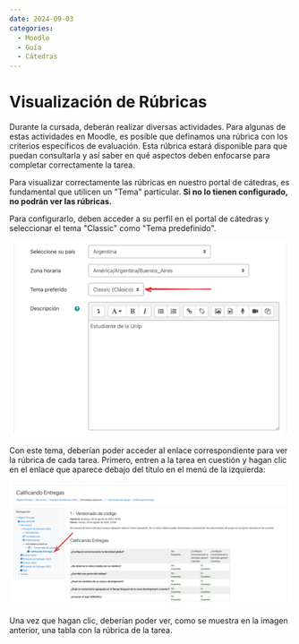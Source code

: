 ```yaml
---
date: 2024-09-03  
categories:  
  - Moodle  
  - Guía  
  - Cátedras  
---
```


# Visualización de Rúbricas

Durante la cursada, deberán realizar diversas actividades. Para algunas de estas actividades en Moodle, es posible que definamos una rúbrica con los criterios específicos de evaluación. Esta rúbrica estará disponible para que puedan consultarla y así saber en qué aspectos deben enfocarse para completar correctamente la tarea.

<!-- more -->

Para visualizar correctamente las rúbricas en nuestro portal de cátedras, es fundamental que utilicen un "Tema" particular. **Si no lo tienen configurado, no podrán ver las rúbricas.**

Para configurarlo, deben acceder a su perfil en el portal de cátedras y seleccionar el tema "Classic" como "Tema predefinido".

![Editar perfil](img/09-edit-perfil.png)

Con este tema, deberían poder acceder al enlace correspondiente para ver la rúbrica de cada tarea. Primero, entren a la tarea en cuestión y hagan clic en el enlace que aparece debajo del título en el menú de la izquierda:

![Enlace de rúbrica](img/09-ver-rubrica.png)

Una vez que hagan clic, deberían poder ver, como se muestra en la imagen anterior, una tabla con la rúbrica de la tarea.